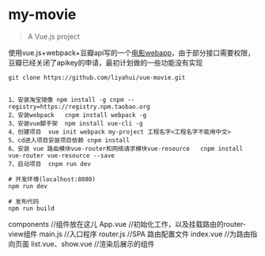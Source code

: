 # my-movie

> A Vue.js project

使用vue.js+webpack+豆瓣api写的一个[电影webapp](http://liyahui.github.io/vue-movie)，由于部分接口需要权限，豆瓣已经关闭了apikey的申请，最初计划做的一些功能没有实现

```shell
git clone https://github.com/liyahui/vue-movie.git


1、安装淘宝镜像 npm install -g cnpm --registry=https://registry.npm.taobao.org
2、安装webpack   cnpm install webpack -g
3、安装vue脚手架  npm install vue-cli -g
4、创建项目  vue init webpack my-project 工程名字<工程名字不能用中文>
5、cd进入项目安装项目依赖 cnpm install
6、安装 vue 路由模块vue-router和网络请求模块vue-resource   cnpm install vue-router vue-resource --save
7、启动项目  cnpm run dev

# 开发环境(localhost:8080)
npm run dev

# 发布代码
npm run build
```
components  //组件放在这儿
App.vue  //初始化工作，以及挂载路由的router-view组件
main.js //入口程序
router.js //SPA 路由配置文件
index.vue //为路由指向页面
list.vue、show.vue //渲染后展示的组件
